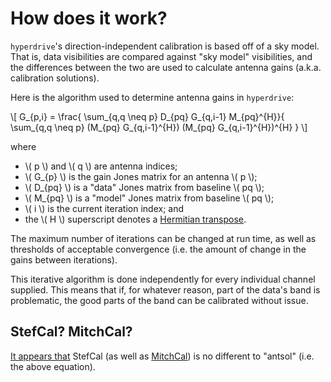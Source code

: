 # How does it work?

`hyperdrive`'s direction-independent calibration is based off of a sky model.
That is, data visibilities are compared against "sky model" visibilities, and
the differences between the two are used to calculate antenna gains (a.k.a.
calibration solutions).

Here is the algorithm used to determine antenna gains in `hyperdrive`:

\\[ G_{p,i} = \frac{ \sum_{q,q \neq p} D_{pq} G_{q,i-1} M_{pq}^{H}}{ \sum_{q,q \neq p} (M_{pq} G_{q,i-1}^{H}) (M_{pq} G_{q,i-1}^{H})^{H} } \\]

where

- \\( p \\) and \\( q \\) are antenna indices;
- \\( G\_{p} \\) is the gain Jones matrix for an antenna \\( p \\);
- \\( D\_{pq} \\) is a "data" Jones matrix from baseline \\( pq \\);
- \\( M\_{pq} \\) is a "model" Jones matrix from baseline \\( pq \\);
- \\( i \\) is the current iteration index; and
- the \\( H \\) superscript denotes a [Hermitian
  transpose](https://en.wikipedia.org/wiki/Conjugate_transpose).

The maximum number of iterations can be changed at run time, as well as
thresholds of acceptable convergence (i.e. the amount of change in the gains
between iterations).

This iterative algorithm is done independently for every individual channel
supplied. This means that if, for whatever reason, part of the data's band is
problematic, the good parts of the band can be calibrated without issue.

## StefCal? MitchCal?

[It appears that](https://www.aoc.nrao.edu/~sbhatnag/misc/stefcal.pdf) StefCal
(as well as
[MitchCal](https://ui.adsabs.harvard.edu/abs/2008ISTSP...2..707M/abstract)) is
no different to "antsol" (i.e. the above equation).
